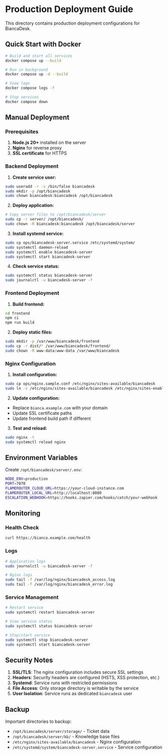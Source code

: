 # Production Deployment Guide

This directory contains production deployment configurations for BiancaDesk.

## Quick Start with Docker

```bash
# Build and start all services
docker compose up --build

# Run in background
docker compose up -d --build

# View logs
docker compose logs -f

# Stop services
docker compose down
```

## Manual Deployment

### Prerequisites

1. **Node.js 20+** installed on the server
2. **Nginx** for reverse proxy
3. **SSL certificate** for HTTPS

### Backend Deployment

1. **Create service user:**
```bash
sudo useradd -r -s /bin/false biancadesk
sudo mkdir -p /opt/biancadesk
sudo chown biancadesk:biancadesk /opt/biancadesk
```

2. **Deploy application:**
```bash
# Copy server files to /opt/biancadesk/server
sudo cp -r server/ /opt/biancadesk/
sudo chown -R biancadesk:biancadesk /opt/biancadesk/server
```

3. **Install systemd service:**
```bash
sudo cp ops/biancadesk-server.service /etc/systemd/system/
sudo systemctl daemon-reload
sudo systemctl enable biancadesk-server
sudo systemctl start biancadesk-server
```

4. **Check service status:**
```bash
sudo systemctl status biancadesk-server
sudo journalctl -u biancadesk-server -f
```

### Frontend Deployment

1. **Build frontend:**
```bash
cd frontend
npm ci
npm run build
```

2. **Deploy static files:**
```bash
sudo mkdir -p /var/www/biancadesk/frontend
sudo cp -r dist/* /var/www/biancadesk/frontend/
sudo chown -R www-data:www-data /var/www/biancadesk
```

### Nginx Configuration

1. **Install configuration:**
```bash
sudo cp ops/nginx.sample.conf /etc/nginx/sites-available/biancadesk
sudo ln -s /etc/nginx/sites-available/biancadesk /etc/nginx/sites-enabled/
```

2. **Update configuration:**
- Replace `bianca.example.com` with your domain
- Update SSL certificate paths
- Update frontend build path if different

3. **Test and reload:**
```bash
sudo nginx -t
sudo systemctl reload nginx
```

## Environment Variables

Create `/opt/biancadesk/server/.env`:

```bash
NODE_ENV=production
PORT=7070
FLAMEROUTER_CLOUD_URL=https://your-cloud-instance.com
FLAMEROUTER_LOCAL_URL=http://localhost:8080
ESCALATION_WEBHOOK=https://hooks.zapier.com/hooks/catch/your-webhook
```

## Monitoring

### Health Check
```bash
curl https://bianca.example.com/health
```

### Logs
```bash
# Application logs
sudo journalctl -u biancadesk-server -f

# Nginx logs
sudo tail -f /var/log/nginx/biancadesk_access.log
sudo tail -f /var/log/nginx/biancadesk_error.log
```

### Service Management
```bash
# Restart service
sudo systemctl restart biancadesk-server

# View service status
sudo systemctl status biancadesk-server

# Stop/start service
sudo systemctl stop biancadesk-server
sudo systemctl start biancadesk-server
```

## Security Notes

1. **SSL/TLS**: The nginx configuration includes secure SSL settings
2. **Headers**: Security headers are configured (HSTS, XSS protection, etc.)
3. **Systemd**: Service runs with restricted permissions
4. **File Access**: Only storage directory is writable by the service
5. **User Isolation**: Service runs as dedicated `biancadesk` user

## Backup

Important directories to backup:
- `/opt/biancadesk/server/storage/` - Ticket data
- `/opt/biancadesk/server/kb/` - Knowledge base files
- `/etc/nginx/sites-available/biancadesk` - Nginx configuration
- `/etc/systemd/system/biancadesk-server.service` - Service configuration